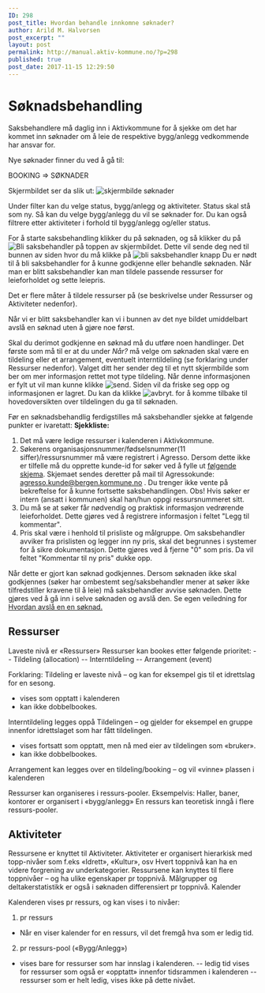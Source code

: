 ```yaml
---
ID: 298
post_title: Hvordan behandle innkomne søknader?
author: Arild M. Halvorsen
post_excerpt: ""
layout: post
permalink: http://manual.aktiv-kommune.no/?p=298
published: true
post_date: 2017-11-15 12:29:50
---
```

# Søknadsbehandling
Saksbehandlere må daglig inn i Aktivkommune for å sjekke om det har kommet inn søknader om å leie de respektive bygg/anlegg vedkommende har ansvar for. 

Nye søknader finner du ved å gå til:

BOOKING => SØKNADER

Skjermbildet ser da slik ut:
![skjermbilde søknader](http://manual.aktiv-kommune.no/wp-content/uploads/2017/12/Skjermbildesoknader.png)

Under filter kan du velge status, bygg/anlegg og aktiviteter. Status skal stå som ny. Så kan du velge bygg/anlegg du vil se søknader for. Du kan også filtrere etter aktiviteter i forhold til bygg/anlegg og/eller status. 

For å starte saksbehandling klikker du på søknaden, og så klikker du på
![Bli saksbehandler](http://manual.aktiv-kommune.no/wp-content/uploads/2017/12/blisaksbehandler.png) på toppen av skjermbildet.
Dette vil sende deg ned til bunnen av siden hvor du må klikke på
![bli saksbehandler knapp](http://manual.aktiv-kommune.no/wp-content/uploads/2017/12/blisaksbehandlerknapp.png)
Du er nødt til å bli saksbehandler for å kunne godkjenne eller behandle søknaden. Når man er blitt saksbehandler kan man tildele passende ressurser for leieforholdet og sette leiepris. 

Det er flere måter å tildele ressurser på (se beskrivelse under Ressurser og Aktiviteter nedenfor). 

Når vi er blitt saksbehandler kan vi i bunnen av det nye bildet umiddelbart avslå en søknad uten å gjøre noe først. 

Skal du derimot godkjenne en søknad må du utføre noen handlinger.
Det første som må til er at du under *Når?* må velge om søknaden skal være en tildeling eller et arrangement, eventuelt interntildeling (se forklaring under Ressurser nedenfor). Valget ditt her sender deg til et nytt skjermbilde som ber om mer informasjon rettet mot type tildeling. Når denne informasjonen er fylt ut vil man kunne klikke
![send](http://manual.aktiv-kommune.no/wp-content/uploads/2017/12/send.png).
Siden vil da friske seg opp og informasjonen er lagret. Du kan da klikke 
![avbryt](http://manual.aktiv-kommune.no/wp-content/uploads/2017/12/avbryt.png). for å komme tilbake til hovedoversikten over tildelingen du ga til søknaden. 

Før en søknadsbehandlig ferdigstilles må saksbehandler sjekke at følgende punkter er ivaretatt: 
**Sjekkliste:**
1. Det må være ledige ressurser i kalenderen i Aktivkommune.
2. Søkerens organisasjonsnummer/fødselsnummer(11 siffer)/ressursnummer må være registrert i Agresso. Dersom dette ikke er tilfelle må du opprette kunde-id for søker ved å fylle ut [følgende skjema](https://allmenningen.bergen.kommune.no/styrende-dokumenter/BKDOK-2011-00886). Skjemaet sendes deretter på mail til Agressokunde: agresso.kunde@bergen.kommune.no . Du trenger ikke vente på bekreftelse for å kunne fortsette saksbehandlingen. 
Obs! Hvis søker er intern (ansatt i kommunen) skal han/hun oppgi ressursnummeret sitt. 
3. Du må se at søker får nødvendig og praktisk informasjon vedrørende leieforholdet. Dette gjøres ved å registrere informasjon i feltet "Legg til kommentar".
4. Pris skal være i henhold til prisliste og målgruppe. Om saksbehandler avviker fra prislisten og legger inn ny pris, skal det begrunnes i systemer for å sikre dokumentasjon. Dette gjøres ved å fjerne "0" som pris. Da vil feltet "Kommentar til ny pris" dukke opp. 

Når dette er gjort kan søknad godkjennes. Dersom søknaden ikke skal godkjennes (søker har ombestemt seg/saksbehandler mener at søker ikke tilfredstiller kravene til å leie) må saksbehandler avvise søknaden. Dette gjøres ved å gå inn i selve søknaden og avslå den. Se egen veiledning for [Hvordan avslå en en søknad.](https://manual.aktiv-kommune.no/?p=300) 


## Ressurser

Laveste nivå er «Ressurser»
Ressurser kan bookes etter følgende prioritet:
-- Tildeling (allocation)
-- Interntildeling
-- Arrangement (event)

Forklaring:
Tildeling er laveste nivå – og kan for eksempel gis til et idrettslag for en sesong.
- vises som opptatt i kalenderen
- kan ikke dobbelbookes.

Interntildeling legges oppå Tildelingen – og gjelder for eksempel en gruppe innenfor idrettslaget som har fått tildelingen.
- vises fortsatt som opptatt, men nå med eier av tildelingen som «bruker».
- kan ikke dobbelbookes.

Arrangement kan legges over en tildeling/booking – og vil «vinne» plassen i kalenderen

Ressurser kan organiseres i ressurs-pooler.
Eksempelvis:
Haller, baner, kontorer er organisert i «bygg/anlegg»
En ressurs kan teoretisk inngå i flere ressurs-pooler.

## Aktiviteter
Ressursene er knyttet til Aktiviteter.
Aktiviteter er organisert hierarkisk med topp-nivåer som f.eks «Idrett», «Kultur», osv
Hvert toppnivå kan ha en videre forgrening av underkategorier.
Ressursene kan knyttes til flere toppnivåer – og ha ulike egenskaper pr toppnivå.
Målgrupper og deltakerstatistikk er også i søknaden differensiert pr toppnivå.
Kalender

Kalenderen vises pr ressurs, og kan vises i to nivåer:
1) pr ressurs
- Når en viser kalender for en ressurs, vil det fremgå hva som er ledig tid.
2) pr ressurs-pool («Bygg/Anlegg»)
- vises bare for ressurser som har innslag i kalenderen.
-- ledig tid vises for ressurser som også er «opptatt» innenfor tidsrammen i kalenderen
-- ressurser som er helt ledig, vises ikke på dette nivået.